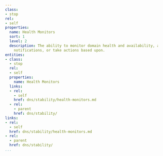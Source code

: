 ```yaml
---
class:
- stop
rel:
- self
properties:
  name: Health Monitors
  sort: 1
  level: 2
  description: The ability to monitor domain health and availability, and receive
    notifications, or take actions based upon.
entities:
- class:
  - stop
  rel:
  - self
  properties:
    name: Health Monitors
  links:
  - rel:
    - self
    href: dns/stability/health-monitors.md
  - rel:
    - parent
    href: dns/stability/
links:
- rel:
  - self
  href: dns/stability/health-monitors.md
- rel:
  - parent
  href: dns/stability/
...
```

